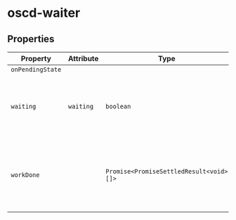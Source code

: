 # oscd-waiter

## Properties

| Property         | Attribute | Type                                    | Default                         | Description                                      |
|------------------|-----------|-----------------------------------------|---------------------------------|--------------------------------------------------|
| `onPendingState` |           |                                         |                                 |                                                  |
| `waiting`        | `waiting` | `boolean`                               | false                           | Whether the element is currently waiting for some async work. |
| `workDone`       |           | `Promise<PromiseSettledResult<void>[]>` | "Promise.allSettled(this.work)" | A promise which resolves once all currently pending work is done. |
